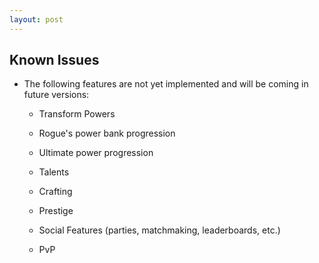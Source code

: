 ```yaml
---
layout: post
---
```


## Known Issues

* The following features are not yet implemented and will be coming in future versions:
  
  * Transform Powers
  
  * Rogue's power bank progression
  
  * Ultimate power progression
  
  * Talents
  
  * Crafting
  
  * Prestige
  
  * Social Features (parties, matchmaking, leaderboards, etc.)
  
  * PvP
